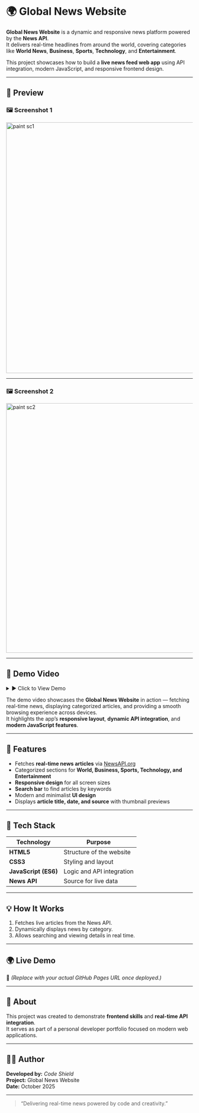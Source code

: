 # 🌍 Global News Website

**Global News Website** is a dynamic and responsive news platform powered by the **News API**.  
It delivers real-time headlines from around the world, covering categories like **World News**, **Business**, **Sports**, **Technology**, and **Entertainment**.

This project showcases how to build a **live news feed web app** using API integration, modern JavaScript, and responsive frontend design.

---

## 📰 Preview

### 🖼️ Screenshot 1
<img width="1346" height="676" alt="paint sc1" src="https://github.com/user-attachments/assets/0d02df90-5685-4d97-a761-a2ec7be7f7cc" />

---

### 🖼️ Screenshot 2
<img width="1339" height="673" alt="paint sc2" src="https://github.com/user-attachments/assets/ad53ef99-98f8-4cb7-8d31-ad44e77bcce4" />

---

## 🎥 Demo Video  

<details>
  <summary>▶️ Click to View Demo</summary>

  https://github.com/user-attachments/assets/0824d5b9-4b40-432d-ad23-7b296647e7e7  
</details>

The demo video showcases the **Global News Website** in action — fetching real-time news, displaying categorized articles, and providing a smooth browsing experience across devices.  
It highlights the app’s **responsive layout**, **dynamic API integration**, and **modern JavaScript features**.

---

## 🚀 Features

- Fetches **real-time news articles** via [NewsAPI.org](https://newsapi.org/)
- Categorized sections for **World, Business, Sports, Technology, and Entertainment**
- **Responsive design** for all screen sizes
- **Search bar** to find articles by keywords
- Modern and minimalist **UI design**
- Displays **article title, date, and source** with thumbnail previews

---

## 🧠 Tech Stack

| Technology | Purpose |
|-------------|----------|
| **HTML5** | Structure of the website |
| **CSS3** | Styling and layout |
| **JavaScript (ES6)** | Logic and API integration |
| **News API** | Source for live data |

---

## 💡 How It Works

1. Fetches live articles from the News API.  
2. Dynamically displays news by category.  
3. Allows searching and viewing details in real time.  

---

## 🌍 Live Demo

🔗 *(Replace with your actual GitHub Pages URL once deployed.)*

---

## 📌 About

This project was created to demonstrate **frontend skills** and **real-time API integration**.  
It serves as part of a personal developer portfolio focused on modern web applications.

---

## 🧑‍💻 Author

**Developed by:** *Code Shield*  
**Project:** Global News Website  
**Date:** October 2025  

---

> “Delivering real-time news powered by code and creativity.”
